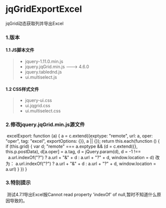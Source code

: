 # jqGridExportExcel
jqGrid动态获取列并导出Excel

### 1.版本
#### 1.1 JS脚本文件
> - jquery-1.11.0.min.js
> -  jquery.jqGrid.min.js  --->  4.6.0
> - jquery.tablednd.js 
> - ui.multiselect.js
#### 1.2 CSS样式文件
> - jquery-ui.css
> - ui.jqgrid.css
> - ui.multiselect.css

### 2.修改jquery.jqGrid.min.js源文件
  excelExport: function (a) {
            a = c.extend({exptype: "remote", url: a, oper: "oper", tag: "excel", exportOptions: {}}, a || {});
            return this.each(function () {
                if (this.grid) {
                    var d;
                    "remote" === a.exptype && (d = c.extend({}, this.p.postData), d[a.oper] = a.tag, d = jQuery.param(d), d = -1 !==
                   a.url.indexOf("?") ? a.url + "&" + d : a.url + "?" + d, window.location = d)
                   改为： 
                   a.url.indexOf("?") ? a.url + "&" + d : a.url + "?" + d, window.location = a.url)
                }
            })
        }
 
 ### 3.特别提示
  测试4.7.1导出Excel报Cannot read property 'indexOf' of null,暂时不知道什么原因导致的。
